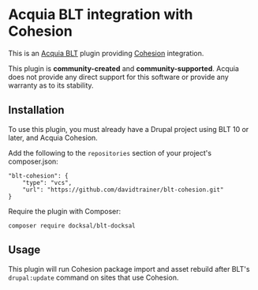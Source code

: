 Acquia BLT integration with Cohesion
====

This is an [Acquia BLT](https://github.com/acquia/blt) plugin providing [Cohesion](https://www.acquia.com/products-services/acquia-cohesion) integration.

This plugin is **community-created** and **community-supported**. Acquia does not provide any direct support for this software or provide any warranty as to its stability.

## Installation

To use this plugin, you must already have a Drupal project using BLT 10 or later, and Acquia Cohesion.

Add the following to the `repositories` section of your project's composer.json:

```
"blt-cohesion": {
    "type": "vcs",
    "url": "https://github.com/davidtrainer/blt-cohesion.git"
}

```

Require the plugin with Composer:

`composer require docksal/blt-docksal`

## Usage

This plugin will run Cohesion package import and asset rebuild after BLT's `drupal:update` command on sites that use Cohesion.

